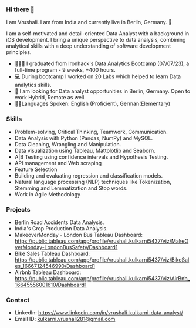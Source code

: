 ### Hi there 👋

I am Vrushali. I am from India and currently live in Berlin, Germany. 🙂

I am a self-motivated and detail-oriented Data Analyst with a background in iOS development. I bring a unique perspective to data analysis, combining analytical skills with a deep understanding of software development principles. 

- 👩🏻‍🎓 I graduated from Ironhack's Data Analytics Bootcamp (07/07/23), a full-time program - 9 weeks, +400 hours.
- 💻 During bootcamp I worked on 20 Labs which helped to learn Data analytics skills.
- 🚀 I am looking for Data analyst opportunities in Berlin, Germany. Open to work Hybrid, Remote as well.
- 🤟🏼Languages Spoken: English (Proficient), German(Elementary)

### Skills

- Problem-solving, Critical Thinking, Teamwork, Communication.
- Data Analysis with Python (Pandas, NumPy) and MySQL.
- Data Cleaning, Wrangling and Manipulation.
- Data visualization using Tableau, Mattplotlib and Seaborn.
- A|B Testing using confidence intervals and Hypothesis Testing.
- API management and Web scraping
- Feature Selection 
- Building and evaluating regression and classification models.
- Natural language processing (NLP) techniques like Tokenization, Stemming and Lemmatization and Stop words.
- Work in Agile Methodology

### Projects

- Berlin Road Accidents Data Analysis.
- India's Crop Production Data Analysis.
- MakeoverMonday - London Bus Tableau Dashboard:  https://public.tableau.com/app/profile/vrushali.kulkarni5437/viz/MakeOverMonday-LondonBusSafety/Dashboard1
- Bike Sales Tableau Dashboard:  https://public.tableau.com/app/profile/vrushali.kulkarni5437/viz/BikeSales_16667124546990/Dashboard1
- Airbnb Tableau Dashboard: https://public.tableau.com/app/profile/vrushali.kulkarni5437/viz/AirBnb_16645556001610/Dashboard1

### Contact
- LinkedIn: https://www.linkedin.com/in/vrushali-kulkarni-data-analyst/
- Email ID: kulkarni.vrushali281@gmail.com


<!--
**vrushali92/vrushali92** is a ✨ _special_ ✨ repository because its `README.md` (this file) appears on your GitHub profile.

Here are some ideas to get you started:

- 🔭 I’m currently working on ...
- 🌱 I’m currently learning ...
- 👯 I’m looking to collaborate on ...
- 🤔 I’m looking for help with ...
- 💬 Ask me about ...
- 📫 How to reach me: ...
- 😄 Pronouns: ...
- ⚡ Fun fact: ...
-->
